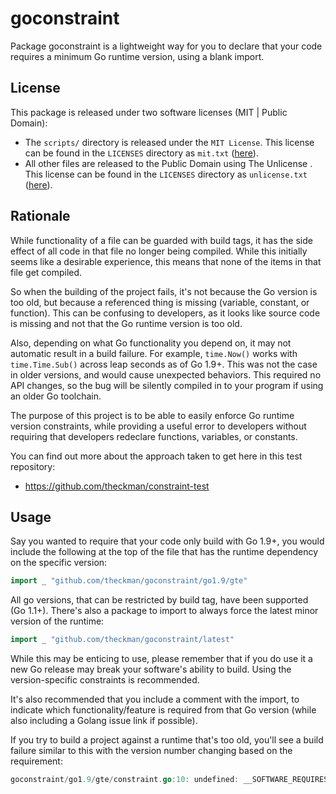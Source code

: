 # goconstraint

 Package goconstraint is a lightweight way for you to declare that your code
 requires a minimum Go runtime version, using a blank import.

## License

This package is released under two software licenses (MIT | Public Domain):

* The `scripts/` directory is released under the `MIT License`. This license can
  be found in the `LICENSES` directory as `mit.txt`
  ([here](https://github.com/theckman/goconstraint/blob/master/LICENSES/mit.txt)).
* All other files are released to the Public Domain using The Unlicense . This
  license can be found in the `LICENSES` directory as `unlicense.txt`
  ([here](https://github.com/theckman/goconstraint/blob/master/LICENSES/unlicense.txt)).

## Rationale

While functionality of a file can be guarded with build tags, it has the side
effect of all code in that file no longer being compiled. While this initially
seems like a desirable experience, this means that none of the items in that
file get compiled.

So when the building of the project fails, it's not because the Go version is
too old, but because a referenced thing is missing (variable, constant, or
function). This can be confusing to developers, as it looks like source code is
missing and not that the Go runtime version is too old.

Also, depending on what Go functionality you depend on, it may not automatic
result in a build failure. For example, `time.Now()` works with
`time.Time.Sub()` across leap seconds as of Go 1.9+. This was not the case in
older versions, and would cause unexpected behaviors. This required no API
changes, so the bug will be silently compiled in to your program if using an
older Go toolchain.

The purpose of this project is to be able to easily enforce Go runtime version
constraints, while providing a useful error to developers without requiring that
developers redeclare functions, variables, or constants.

You can find out more about the approach taken to get here in this test
repository:

* https://github.com/theckman/constraint-test

## Usage

 Say you wanted to require that your code only build with Go 1.9+, you would
 include the following at the top of the file that has the runtime dependency
 on the specific version:

```Go
import _ "github.com/theckman/goconstraint/go1.9/gte"
```

 All go versions, that can be restricted by build tag, have been supported (Go
 1.1+). There's also a package to import to always force the latest minor
 version of the runtime:

```Go
import _ "github.com/theckman/goconstraint/latest"
```

 While this may be enticing to use, please remember that if you do use it a new
 Go release may break your software's ability to build. Using the
 version-specific constraints is recommended.

 It's also recommended that you include a comment with the import, to indicate
 which functionality/feature is required from that Go version (while also
 including a Golang issue link if possible).

 If you try to build a project against a runtime that's too old, you'll see a
 build failure similar to this with the version number changing based on the
 requirement:

```Go
goconstraint/go1.9/gte/constraint.go:10: undefined: __SOFTWARE_REQUIRES_GO_VERSION_1_9__
```
